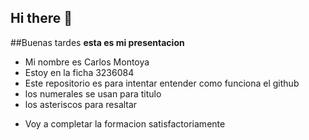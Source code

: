 ## Hi there 👋

##Buenas tardes
**esta es mi presentacion**
- Mi nombre es Carlos Montoya 
- Estoy en la ficha 3236084
- Este repositorio es para intentar entender como funciona el github
- los numerales se usan para titulo
- los asteriscos para resaltar
* Voy a completar la formacion satisfactoriamente
